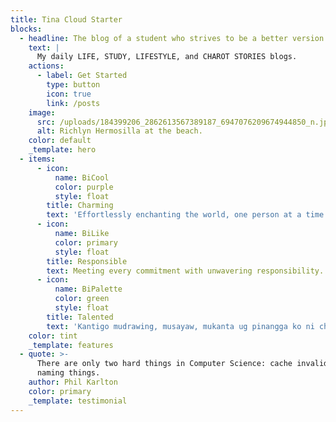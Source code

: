 ```yaml
---
title: Tina Cloud Starter
blocks:
  - headline: The blog of a student who strives to be a better version of herself
    text: |
      My daily LIFE, STUDY, LIFESTYLE, and CHAROT STORIES blogs.
    actions:
      - label: Get Started
        type: button
        icon: true
        link: /posts
    image:
      src: /uploads/184399206_2862613567389187_6947076209674944850_n.jpg
      alt: Richlyn Hermosilla at the beach.
    color: default
    _template: hero
  - items:
      - icon:
          name: BiCool
          color: purple
          style: float
        title: Charming
        text: 'Effortlessly enchanting the world, one person at a time.'
      - icon:
          name: BiLike
          color: primary
          style: float
        title: Responsible
        text: Meeting every commitment with unwavering responsibility.
      - icon:
          name: BiPalette
          color: green
          style: float
        title: Talented
        text: 'Kantigo mudrawing, musayaw, mukanta ug pinangga ko ni choco.'
    color: tint
    _template: features
  - quote: >-
      There are only two hard things in Computer Science: cache invalidation and
      naming things.
    author: Phil Karlton
    color: primary
    _template: testimonial
---
```


